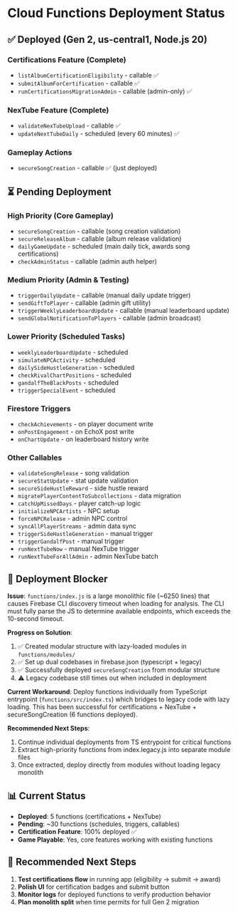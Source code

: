 # Cloud Functions Deployment Status

## ✅ Deployed (Gen 2, us-central1, Node.js 20)

### Certifications Feature (Complete)
- `listAlbumCertificationEligibility` - callable ✅
- `submitAlbumForCertification` - callable ✅
- `runCertificationsMigrationAdmin` - callable (admin-only) ✅

### NexTube Feature (Complete)
- `validateNexTubeUpload` - callable ✅
- `updateNextTubeDaily` - scheduled (every 60 minutes) ✅

### Gameplay Actions
- `secureSongCreation` - callable ✅ (just deployed)


## ⏳ Pending Deployment

### High Priority (Core Gameplay)
- `secureSongCreation` - callable (song creation validation)
- `secureReleaseAlbum` - callable (album release validation)
- `dailyGameUpdate` - scheduled (main daily tick, awards song certifications)
- `checkAdminStatus` - callable (admin auth helper)

### Medium Priority (Admin & Testing)
- `triggerDailyUpdate` - callable (manual daily update trigger)
- `sendGiftToPlayer` - callable (admin gift utility)
- `triggerWeeklyLeaderboardUpdate` - callable (manual leaderboard update)
- `sendGlobalNotificationToPlayers` - callable (admin broadcast)

### Lower Priority (Scheduled Tasks)
- `weeklyLeaderboardUpdate` - scheduled
- `simulateNPCActivity` - scheduled
- `dailySideHustleGeneration` - scheduled
- `checkRivalChartPositions` - scheduled
- `gandalfTheBlackPosts` - scheduled
- `triggerSpecialEvent` - scheduled

### Firestore Triggers
- `checkAchievements` - on player document write
- `onPostEngagement` - on EchoX post write
- `onChartUpdate` - on leaderboard history write

### Other Callables
- `validateSongRelease` - song validation
- `secureStatUpdate` - stat update validation
- `secureSideHustleReward` - side hustle reward
- `migratePlayerContentToSubcollections` - data migration
- `catchUpMissedDays` - player catch-up logic
- `initializeNPCArtists` - NPC setup
- `forceNPCRelease` - admin NPC control
- `syncAllPlayerStreams` - admin data sync
- `triggerSideHustleGeneration` - manual trigger
- `triggerGandalfPost` - manual trigger
- `runNextTubeNow` - manual NexTube trigger
- `runNextTubeForAllAdmin` - admin NexTube batch

## 🚫 Deployment Blocker

**Issue**: `functions/index.js` is a large monolithic file (~6250 lines) that causes Firebase CLI discovery timeout when loading for analysis. The CLI must fully parse the JS to determine available endpoints, which exceeds the 10-second timeout.

**Progress on Solution**:
1. ✅ Created modular structure with lazy-loaded modules in `functions/modules/`
2. ✅ Set up dual codebases in firebase.json (typescript + legacy)
3. ✅ Successfully deployed `secureSongCreation` from modular structure
4. ⚠️ Legacy codebase still times out when included in deployment

**Current Workaround**: Deploy functions individually from TypeScript entrypoint (`functions/src/index.ts`) which bridges to legacy code with lazy loading. This has been successful for certifications + NexTube + secureSongCreation (6 functions deployed).

**Recommended Next Steps**:
1. Continue individual deployments from TS entrypoint for critical functions
2. Extract high-priority functions from index.legacy.js into separate module files
3. Once extracted, deploy directly from modules without loading legacy monolith

## 📊 Current Status
- **Deployed**: 5 functions (certifications + NexTube)
- **Pending**: ~30 functions (schedules, triggers, callables)
- **Certification Feature**: 100% deployed ✅
- **Game Playable**: Yes, core features working with existing functions

## 🎯 Recommended Next Steps
1. **Test certifications flow** in running app (eligibility → submit → award)
2. **Polish UI** for certification badges and submit button
3. **Monitor logs** for deployed functions to verify production behavior
4. **Plan monolith split** when time permits for full Gen 2 migration
